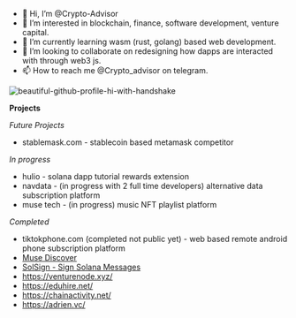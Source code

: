 - 👋 Hi, I’m @Crypto-Advisor
- 👀 I’m interested in blockchain, finance, software development, venture capital.
- 🌱 I’m currently learning wasm (rust, golang) based web development.
- 💞️ I’m looking to collaborate on redesigning how dapps are interacted with through web3 js.
- 📫 How to reach me @Crypto_advisor on telegram.
<!--
<img align="left" alt="awesome-github-profile" src="https://github-readme-stats.vercel.app/api?username=crypto-advisor&layout=demo&border_radius=15px&show_icons=true&theme="/> 
-->

<img align="center"  src="https://github-readme-stats.vercel.app/api/top-langs/?username=crypto-advisor&langs_count=8&layout=compact&card_width=495px&border_radius=20px&show_icons=true&theme=" alt="beautiful-github-profile-hi-with-handshake"/>

**Projects**

*Future Projects*
- stablemask.com - stablecoin based metamask competitor

*In progress*
- hulio - solana dapp tutorial rewards extension 
- navdata - (in progress with 2 full time developers) alternative data subscription platform
- muse tech - (in progress) music NFT playlist platform

*Completed*
- tiktokphone.com (completed not public yet) - web based remote android phone subscription platform
- [Muse Discover](https://muse-discover-app.herokuapp.com/)
- [SolSign - Sign Solana Messages](https://sign.adrien.vc/)
- https://venturenode.xyz/ 
- https://eduhire.net/ 
- https://chainactivity.net/
- https://adrien.vc/
